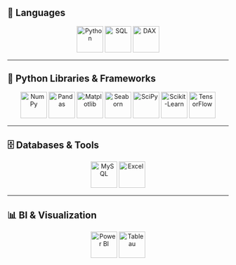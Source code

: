 ## 🧠 Languages
<p align="center">
  <img src="https://cdn.jsdelivr.net/gh/devicons/devicon/icons/python/python-original.svg" width="60" alt="Python"/>
  <img src="https://cdn.jsdelivr.net/gh/devicons/devicon/icons/mysql/mysql-original.svg" width="60" alt="SQL"/>
  <img src="https://upload.wikimedia.org/wikipedia/commons/4/4b/DAX_logo.png" width="60" alt="DAX"/>
</p>

---

## 🔬 Python Libraries & Frameworks
<p align="center">
  <img src="https://cdn.jsdelivr.net/gh/devicons/devicon/icons/numpy/numpy-original.svg" width="60" alt="NumPy"/>
  <img src="https://cdn.jsdelivr.net/gh/devicons/devicon/icons/pandas/pandas-original.svg" width="60" alt="Pandas"/>
  <img src="https://raw.githubusercontent.com/valohai/ml-logos/master/matplotlib.png" width="60" alt="Matplotlib"/>
  <img src="https://seaborn.pydata.org/_images/logo-mark-lightbg.svg" width="60" alt="Seaborn"/>
  <img src="https://cdn.jsdelivr.net/gh/devicons/devicon/icons/scipy/scipy-original.svg" width="60" alt="SciPy"/>
  <img src="https://upload.wikimedia.org/wikipedia/commons/0/05/Scikit_learn_logo_small.svg" width="60" alt="Scikit-Learn"/>
  <img src="https://cdn.jsdelivr.net/gh/devicons/devicon/icons/tensorflow/tensorflow-original.svg" width="60" alt="TensorFlow"/>
</p>

---

## 🗄️ Databases & Tools
<p align="center">
  <img src="https://cdn.jsdelivr.net/gh/devicons/devicon/icons/mysql/mysql-original.svg" width="60" alt="MySQL"/>
  <img src="https://upload.wikimedia.org/wikipedia/commons/7/7f/Microsoft_Office_Excel_%282019–present%29.svg" width="60" alt="Excel"/>
</p>

---

## 📊 BI & Visualization
<p align="center">
  <img src="https://upload.wikimedia.org/wikipedia/commons/c/cf/Microsoft_Power_BI_Logo.svg" width="60" alt="Power BI"/>
  <img src="https://upload.wikimedia.org/wikipedia/commons/4/4b/Tableau_Logo.png" width="60" alt="Tableau"/>
</p>


